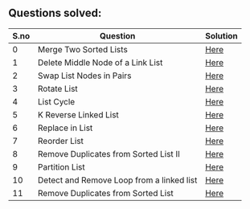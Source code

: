## Questions solved:

| S.no | Question | Solution |
| ---- | -------- | -------- |
|0| Merge Two Sorted Lists|[Here](/Codes/Linked-List/Merge-Two-Sorted-Lists.cpp)|
|1| Delete Middle Node of a Link List|[Here](/Codes/Linked-List/Delete-Middle-Node-Of-A-Linked-List.cpp)|
|2| Swap List Nodes in Pairs|[Here](/Codes/Linked-List/Swap-List-Nodes-In-Pairs.cpp)|
|3| Rotate List|[Here](/Codes/Linked-List/Rotate-List.cpp)|
|4| List Cycle|[Here](/Codes/Linked-List/List-Cycle.cpp)|
|5| K Reverse Linked List|[Here](/Codes/Linked-List/K-Reverse-Linked-List.cpp)|
|6| Replace in List|[Here](/Codes/Linked-List/Replace-In-List.cpp)|
|7| Reorder List| [Here](/Codes/Linked-List/Reorder-List.cpp)|
|8| Remove Duplicates from Sorted List II|[Here](/Codes/Linked-List/Remove-Duplicates-From-Sorted-List-II.cpp)|
|9| Partition List|[Here](/Codes/Linked-List/Partition-List.cpp)|
|10| Detect and Remove Loop from a linked list |[Here](/Codes/Linked-List/Detect-And-Remove-Loop-From-A-Linked-List.cpp)|
|11| Remove Duplicates from Sorted List |[Here](/Codes/Linked-List/Remove-Duplicates-From-Sorted-List.cpp)|